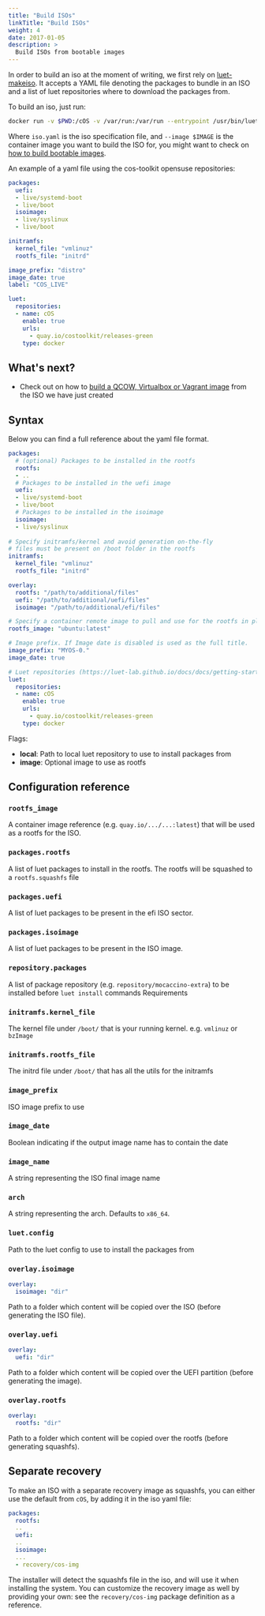 ```yaml
---
title: "Build ISOs"
linkTitle: "Build ISOs"
weight: 4
date: 2017-01-05
description: >
  Build ISOs from bootable images
---
```



In order to build an iso at the moment of writing, we first rely on [luet-makeiso](https://github.com/mudler/luet-makeiso). It accepts a YAML file denoting the packages to bundle in an ISO and a list of luet repositories where to download the packages from.

To build an iso, just run:

```bash
docker run -v $PWD:/cOS -v /var/run:/var/run --entrypoint /usr/bin/luet-makeiso -ti --rm quay.io/costoolkit/toolchain ./iso.yaml --image $IMAGE
```

Where `iso.yaml` is the iso specification file, and `--image $IMAGE` is the container image you want to build the ISO for, you might want to check on [how to build bootable images](../creating_bootable_images).

An example of a yaml file using the cos-toolkit opensuse repositories:

```yaml
packages:
  uefi:
  - live/systemd-boot
  - live/boot
  isoimage:
  - live/syslinux
  - live/boot

initramfs:
  kernel_file: "vmlinuz"
  rootfs_file: "initrd"

image_prefix: "distro"
image_date: true
label: "COS_LIVE"

luet:
  repositories:
  - name: cOS
    enable: true
    urls:
      - quay.io/costoolkit/releases-green
    type: docker
```
## What's next?

- Check out on how to [build a QCOW, Virtualbox or Vagrant image](../packer/build_images) from the ISO we have just created

## Syntax

Below you can find a full reference about the yaml file format.

```yaml
packages:
  # (optional) Packages to be installed in the rootfs
  rootfs:
  - ..
  # Packages to be installed in the uefi image
  uefi:
  - live/systemd-boot
  - live/boot
  # Packages to be installed in the isoimage
  isoimage:
  - live/syslinux
  
# Specify initramfs/kernel and avoid generation on-the-fly
# files must be present on /boot folder in the rootfs
initramfs:
  kernel_file: "vmlinuz"
  rootfs_file: "initrd"

overlay: 
  rootfs: "/path/to/additional/files"
  uefi: "/path/to/additional/uefi/files"
  isoimage: "/path/to/additional/efi/files"

# Specify a container remote image to pull and use for the rootfs in place of packages (optional)
rootfs_image: "ubuntu:latest"

# Image prefix. If Image date is disabled is used as the full title.
image_prefix: "MYOS-0."
image_date: true

# Luet repositories (https://luet-lab.github.io/docs/docs/getting-started/#configuration-in-etcluetreposconfd) to use.
luet:
  repositories:
  - name: cOS
    enable: true
    urls:
      - quay.io/costoolkit/releases-green
    type: docker

```

Flags:
- **local**: Path to local luet repository to use to install packages from
- **image**: Optional image to use as rootfs

## Configuration reference

### `rootfs_image`

A container image reference (e.g. `quay.io/.../...:latest`) that will be used as a rootfs for the ISO.

### `packages.rootfs`

A list of luet packages to install in the rootfs. The rootfs will be squashed to a `rootfs.squashfs` file

### `packages.uefi`

A list of luet packages to be present in the efi ISO sector.

### `packages.isoimage`

A list of luet packages to be present in the ISO image.

### `repository.packages`

A list of package repository (e.g. `repository/mocaccino-extra`) to be installed before `luet install` commands Requirements

### `initramfs.kernel_file`

The kernel file under `/boot/` that is your running  kernel. e.g. `vmlinuz` or `bzImage`

### `initramfs.rootfs_file`

The initrd file under `/boot/` that has all the utils for the initramfs

### `image_prefix`

ISO image prefix to use

### `image_date`

Boolean indicating if the output image name has to contain the date

### `image_name`

A string representing the ISO final image name

### `arch`

A string representing the arch. Defaults to `x86_64`.

### `luet.config`

Path to the luet config to use to install the packages from


### `overlay.isoimage`

```yaml
overlay:
  isoimage: "dir"
```

Path to a folder which content will be copied over the ISO (before generating the ISO file).

### `overlay.uefi`

```yaml
overlay:
  uefi: "dir"
```

Path to a folder which content will be copied over the UEFI partition (before generating the image).

### `overlay.rootfs`

```yaml
overlay:
  rootfs: "dir"
```

Path to a folder which content will be copied over the rootfs (before generating squashfs).

## Separate recovery

To make an ISO with a separate recovery image as squashfs, you can either use the default from `cOS`, by adding it in the iso yaml file:


```yaml
packages:
  rootfs:
  ..
  uefi:
  ..
  isoimage:
  ...
  - recovery/cos-img
```

The installer will detect the squashfs file in the iso, and will use it when installing the system. You can customize the recovery image as well by providing your own: see the `recovery/cos-img` package definition as a reference.

